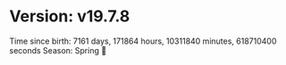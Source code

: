 # Version: v19.7.8
Time since birth: 7161 days, 171864 hours, 10311840 minutes, 618710400 seconds
Season: Spring 🌸
